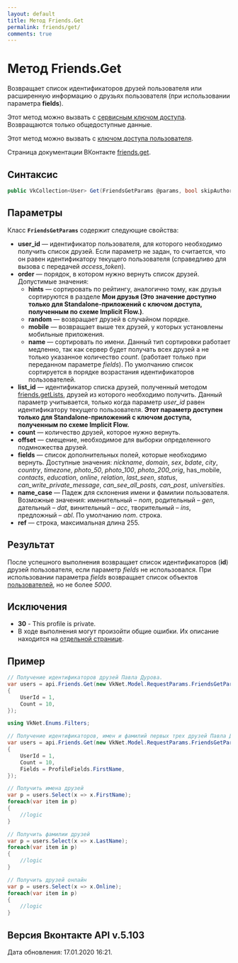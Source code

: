 ```yaml
---
layout: default
title: Метод Friends.Get
permalink: friends/get/
comments: true
---
```

# Метод Friends.Get
Возвращает список идентификаторов друзей пользователя или расширенную информацию о друзьях пользователя (при использовании параметра **fields**).

Этот метод можно вызвать с [сервисным ключом доступа](https://vk.com/dev/access_token?f=3.%20Сервисный%20ключ%20доступа). Возвращаются только общедоступные данные.

Этот метод можно вызвать с [ключом доступа пользователя](https://vk.com/dev/access_token).

Страница документации ВКонтакте [friends.get](https://vk.com/dev/friends.get).

## Синтаксис
``` csharp
public VkCollection<User> Get(FriendsGetParams @params, bool skipAuthorization = false)
```

## Параметры
Класс **`FriendsGetParams`** содержит следующие свойства:

+ **user_id** — идентификатор пользователя, для которого необходимо получить список друзей. Если параметр не задан, то считается, что он равен идентификатору текущего пользователя (справедливо для вызова с передачей *access_token*).
+ **order** — порядок, в котором нужно вернуть список друзей. Допустимые значения: 
    + **hints** — сортировать по рейтингу, аналогично тому, как друзья сортируются в разделе **Мои друзья (Это значение доступно только для Standalone-приложений с ключом доступа, полученным по схеме Implicit Flow.)**. 
    + **random** — возвращает друзей в случайном порядке. 
    + **mobile** — возвращает выше тех друзей, у которых установлены мобильные приложения. 
    + **name** — сортировать по имени. Данный тип сортировки работает медленно, так как сервер будет получать всех друзей а не только указанное количество *count*. (работает только при переданном параметре *fields*).
    По умолчанию список сортируется в порядке возрастания идентификаторов пользователей. 
+ **list_id** — идентификатор списка друзей, полученный методом [friends.getLists](getLists/), друзей из которого необходимо получить. Данный параметр учитывается, только когда параметр *user_id* равен идентификатору текущего пользователя.
**Этот параметр доступен только для Standalone-приложений с ключом доступа, полученным по схеме Implicit Flow.** 
+ **count** — количество друзей, которое нужно вернуть.
+ **offset** — смещение, необходимое для выборки определенного подмножества друзей.
+ **fields** — список дополнительных полей, которые необходимо вернуть. 
Доступные значения: *nickname*, *domain*, *sex*, *bdate*, *city*, *country*, *timezone*, *photo_50*, *photo_100*, *photo_200_orig*, has_mobile, *contacts*, *education*, *online*, *relation*, *last_seen*, *status*, *can_write_private_message*, *can_see_all_posts*, *can_post*, *universities*.
+ **name_case** — Падеж для склонения имени и фамилии пользователя. Возможные значения: именительный – *nom*, родительный – *gen*, дательный – *dat*, винительный – *acc*, творительный – *ins*, предложный – *abl*. По умолчанию *nom*. строка.
+ **ref** — строка, максимальная длина 255.

## Результат
После успешного выполнения возвращает список идентификаторов (**id**) друзей пользователя, если параметр *fields* не использовался. 
При использовании параметра *fields* возвращает список объектов [пользователей](https://vk.com/dev/objects/user), но не более *5000*.

## Исключения
+ **30** - This profile is private.
+ В ходе выполнения могут произойти общие ошибки. Их описание находится на [отдельной странице](https://vk.com/dev/errors).

## Пример
```csharp
// Получение идентификаторов друзей Павла Дурова.
var users = api.Friends.Get(new VkNet.Model.RequestParams.FriendsGetParams
{
    UserId = 1,
    Count = 10, 
});

using VkNet.Enums.Filters;

// Получение идентификаторов, имен и фамилий первых трех друзей Павла Дурова.
var users = api.Friends.Get(new VkNet.Model.RequestParams.FriendsGetParams
{
    UserId = 1,
    Count = 10,
    Fields = ProfileFields.FirstName,
});

// Получить имена друзей
var p = users.Select(x => x.FirstName);
foreach(var item in p)
{
    //logic   
}

// Получить фамилии друзей
var p = users.Select(x => x.LastName);
foreach(var item in p)
{
    //logic
}

// Получить друзей онлайн
var p = users.Select(x => x.Online);
foreach(var item in p)
{
    //logic
}
```

## Версия Вконтакте API v.5.103
Дата обновления: 17.01.2020 16:21.
